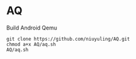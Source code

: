 # AQ
Build Android Qemu

    git clone https://github.com/niuyuling/AQ.git
    chmod a+x AQ/aq.sh
    AQ/aq.sh
